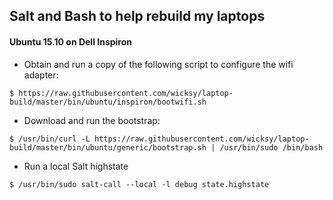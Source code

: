 ## Salt and Bash to help rebuild my laptops

#### Ubuntu 15.10 on Dell Inspiron

* Obtain and run a copy of the following script to configure the wifi adapter:

```
$ https://raw.githubusercontent.com/wicksy/laptop-build/master/bin/ubuntu/inspiron/bootwifi.sh
```

* Download and run the bootstrap:

```
$ /usr/bin/curl -L https://raw.githubusercontent.com/wicksy/laptop-build/master/bin/ubuntu/generic/bootstrap.sh | /usr/bin/sudo /bin/bash
```

* Run a local Salt highstate

```
$ /usr/bin/sudo salt-call --local -l debug state.highstate
```
